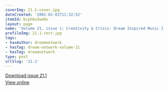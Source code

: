 ```yaml
---
coverImg: 21.1-cover.jpg
dateCreated: '2002-01-01T11:32:52'
itemId: bcphbu3wddv
layout: page
name: 'Volume 21, issue 1: Creativity & Crisis: Dream Inspired Music I'
profileImg: 21.1-rect.jpg
tags:
- hasAuthor: dreamnetwork
- hasTag: dream-network-volume-21
- hasTag: dreamnetwork
type: post
urlSlug: '21.1'
---
```

<p style="margin-block-end: 5px; margin-block-start: 5px;"><a href="../files/pdfs/Volume_21/21.1_music_crisis_I.pdf" download="">Download issue 21.1</a></p><p style="margin-block-end: 5px; margin-block-start: 5px;"><a href="../files/pdfs/Volume_21/21.1_music_crisis_I.pdf">View online</a></p>